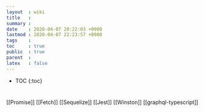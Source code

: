 ```yaml
---
layout  : wiki
title   : 
summary : 
date    : 2020-04-07 20:22:03 +0900
lastmod : 2020-04-07 22:23:57 +0900
tags    : 
toc     : true
public  : true
parent  : 
latex   : false
---
```

* TOC
{:toc}

# 
[[Promise]]
[[Fetch]]
[[Sequelize]]
[[Jest]]
[[Winston]]
[[graphql-typescript]]
